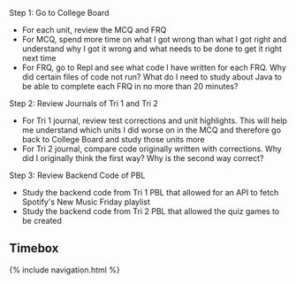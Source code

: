 Step 1: Go to College Board
- For each unit, review the MCQ and FRQ
- For MCQ, spend more time on what I got wrong than what I got right and understand why I got it wrong and what needs to be done to get it right next time
- For FRQ, go to Repl and see what code I have written for each FRQ. Why did certain files of code not run? What do I need to study about Java to be able to complete each FRQ in no more than 20 minutes?

Step 2: Review Journals of Tri 1 and Tri 2
- For Tri 1 journal, review test corrections and unit highlights. This will help me understand which units I did worse on in the MCQ and therefore go back to College Board and study those units more
- For Tri 2 journal, compare code originally written with corrections. Why did I originally think the first way? Why is the second way correct?

Step 3: Review Backend Code of PBL
- Study the backend code from Tri 1 PBL that allowed for an API to fetch Spotify's New Music Friday playlist
- Study the backend code from Tri 2 PBL that allowed the quiz games to be created

## Timebox


{% include navigation.html %}
